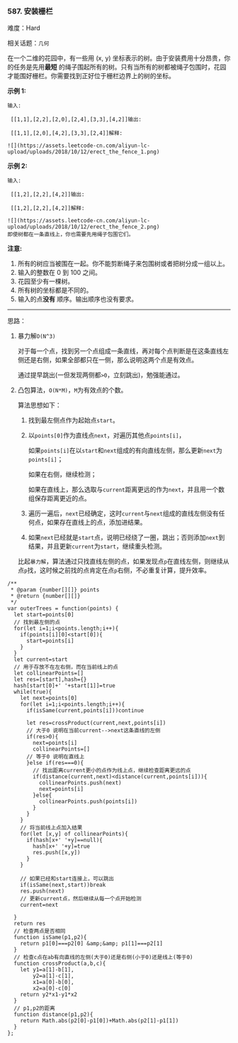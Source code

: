 ### 587. 安装栅栏

难度：Hard

相关话题：`几何`

在一个二维的花园中，有一些用 (x, y) 坐标表示的树。由于安装费用十分昂贵，你的任务是先用**最短** 的绳子围起所有的树。只有当所有的树都被绳子包围时，花园才能围好栅栏。你需要找到正好位于栅栏边界上的树的坐标。



**示例 1:** 



```
输入:

 [[1,1],[2,2],[2,0],[2,4],[3,3],[4,2]]输出:

 [[1,1],[2,0],[4,2],[3,3],[2,4]]解释:

![](https://assets.leetcode-cn.com/aliyun-lc-upload/uploads/2018/10/12/erect_the_fence_1.png)

```
**示例 2:** 



```
输入:

 [[1,2],[2,2],[4,2]]输出:

 [[1,2],[2,2],[4,2]]解释:

![](https://assets.leetcode-cn.com/aliyun-lc-upload/uploads/2018/10/12/erect_the_fence_2.png)
即使树都在一条直线上，你也需要先用绳子包围它们。
```


**注意:** 

1. 所有的树应当被围在一起。你不能剪断绳子来包围树或者把树分成一组以上。
2. 输入的整数在 0 到 100 之间。
3. 花园至少有一棵树。
4. 所有树的坐标都是不同的。
5. 输入的点**没有** 顺序。输出顺序也没有要求。




-----

思路：

1. 暴力解`O(N^3)`

    对于每一个点，找到另一个点组成一条直线，再对每个点判断是在这条直线左侧还是右侧，如果全部都只在一侧，那么说明这两个点是有效点。
    
    通过提早跳出(一但发现两侧都`>0`，立刻跳出)，勉强能通过。

2. 凸包算法，`O(N*M)`，`M`为有效点的个数。

    算法思想如下：
    
    1. 找到最左侧点作为起始点`start`。
    
    2. 以`points[0]`作为直线点`next`，对遍历其他点`points[i]`，
    
        如果`points[i]`在以`start`和`next`组成的有向直线左侧，那么更新`next`为`points[i]`；
        
        如果在右侧，继续检测；
        
        如果在直线上，那么选取与`current`距离更远的作为`next`，并且用一个数组保存距离更近的点。
        
    3. 遍历一遍后，`next`已经确定，这时`current`与`next`组成的直线左侧没有任何点，如果存在直线上的点，添加进结果。
    
    4. 如果`next`已经就是`start`点，说明已经绕了一圈，跳出；否则添加`next`到结果，并且更新`current`为`start`，继续重头检测。
    
    比起`暴力解`，算法通过只找直线左侧的点，如果发现点`p`在直线左侧，则继续从点`p`找，这时候之前找的点肯定在点`p`右侧，不必重复计算，提升效率。


```
/**
 * @param {number[][]} points
 * @return {number[][]}
 */
var outerTrees = function(points) {
  let start=points[0]
  // 找到最左侧的点
  for(let i=1;i<points.length;i++){
    if(points[i][0]<start[0]){
      start=points[i]
    }
  }
  let current=start
  // 用于存放不在左右侧，而在当前线上的点
  let collinearPoints=[]
  let res=[start],hash={}
  hash[start[0]+' '+start[1]]=true
  while(true){
    let next=points[0]
    for(let i=1;i<points.length;i++){
      if(isSame(current,points[i]))continue

      let res=crossProduct(current,next,points[i])
      // 大于0 说明在当前current-->next这条直线的左侧
      if(res>0){
        next=points[i]
        collinearPoints=[]
      // 等于0 说明在直线上
      }else if(res===0){
        // 找出距离current更小的点作为线上点，继续检查距离更远的点
        if(distance(current,next)<distance(current,points[i])){
          collinearPoints.push(next)
          next=points[i]
        }else{
          collinearPoints.push(points[i])
        }
      }
    }
    // 将当前线上点加入结果
    for(let [x,y] of collinearPoints){
      if(hash[x+' '+y]==null){
        hash[x+' '+y]=true
        res.push([x,y])
      }
    }

    // 如果已经和start连接上，可以跳出
    if(isSame(next,start))break
    res.push(next)
    // 更新current点，然后继续从每一个点开始检测
    current=next

  }
  return res
  // 检查两点是否相同
  function isSame(p1,p2){
    return p1[0]===p2[0] &amp;&amp; p1[1]===p2[1]
  }
  // 检查c点在ab有向直线的左侧(大于0)还是右侧(小于0)还是线上(等于0)
  function crossProduct(a,b,c){
    let y1=a[1]-b[1],
        y2=a[1]-c[1],
        x1=a[0]-b[0],
        x2=a[0]-c[0]
    return y2*x1-y1*x2
  }
  // p1,p2的距离
  function distance(p1,p2){
    return Math.abs(p2[0]-p1[0])+Math.abs(p2[1]-p1[1])
  }    
};



```


